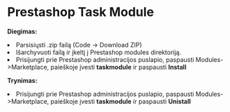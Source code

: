﻿# Prestashop Task Module

<b> Diegimas: </b>
<li> Parsisiųsti .zip failą (Code -> Download ZIP)
<li> Išarchyvuoti failą ir įkeltį į Prestashop modules direktoriją.
<li> Prisijungti prie Prestashop administracijos puslapio, paspausti Modules->Marketplace, paieškoje įvesti <b>taskmodule</b> ir paspausti <b>Install</b>

<b> Trynimas: </b>
<li>  Prisijungti prie Prestashop administracijos puslapio, paspausti Modules->Marketplace, paieškoje įvesti <b>taskmodule</b> ir paspausti <b>Unistall</b>
